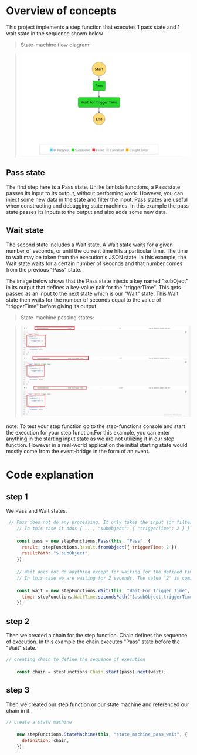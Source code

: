 # Overview of concepts

This project implements a step function that executes 1 pass state and 1 wait state in the sequence shown below

>State-machine flow diagram:

>![State-machine flow diagram](imgs/step_function_flow_diag.png)  

## Pass state

The first step here is a Pass state. Unlike lambda functions, a Pass state passes its input to its output, without performing work. However, you can inject some new data in the state and filter the input. Pass states are useful when constructing and debugging state machines. In this example the pass state passes its inputs to the output and also adds some new data. 

## Wait state

The second state includes a Wait state. A Wait state waits for a given number of seconds, or until the current time hits a particular time. The time to wait may be taken from the execution's JSON state. In this example, the Wait state waits for a certain number of seconds and that number comes from the previous "Pass" state.

The image below shows that the Pass state injects a key named "subOject" in its output that defines a key-value pair for the "triggerTime". This gets passed as an input to the next state which is our "Wait" state. This Wait state then waits for the number of seconds equal to the value of "triggerTime" before giving its output.

>State-machine passing states:

>![State-machine passing states](imgs/step_function_flow_diag_states.png)  

note: To test your step function go to the step-functions console and start the execution for your step function.For this example, you can enter anything in the starting input state as we are not utilizing it in our step function. However in a real-world application the initial starting state would mostly come from the event-bridge in the form of an event.

# Code explanation

## step 1

We Pass and Wait states.

```javascript
 // Pass does not do any processing. It only takes the input (or filters input) and can add some more data to the state
    // In this case it adds { ..., "subObject": { "triggerTime": 2 } } to the current JSON state
    
    const pass = new stepFunctions.Pass(this, "Pass", {
      result: stepFunctions.Result.fromObject({ triggerTime: 2 }),
      resultPath: "$.subObject",
    });

    // Wait does not do anything except for waiting for the defined time and then passing the input state to the output.
    // In this case we are waiting for 2 seconds. The value '2' is coming from the previous state {subObject:{"triggerTime": 2}}

    const wait = new stepFunctions.Wait(this, "Wait For Trigger Time", {
      time: stepFunctions.WaitTime.secondsPath("$.subObject.triggerTime"),
    });
```


## step 2

Then we created a chain for the step function. Chain defines the sequence of execution. In this example the chain executes "Pass" state before the "Wait" state.

```javascript
// creating chain to define the sequence of execution

    const chain = stepFunctions.Chain.start(pass).next(wait);
```

## step 3

Then we created our step function or our state machine and referenced our chain in it.

```javascript
// create a state machine

    new stepFunctions.StateMachine(this, "state_machine_pass_wait", {
      definition: chain,
    });
```

